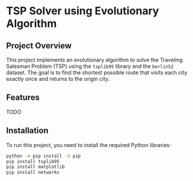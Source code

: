 # TSP Solver using Evolutionary Algorithm

## Project Overview
This project implements an evolutionary algorithm to solve the Traveling Salesman Problem (TSP) using the `tsplib95` library and the `berlin52` dataset. The goal is to find the shortest possible route that visits each city exactly once and returns to the origin city.

## Features
TODO
## Installation
To run this project, you need to install the required Python libraries:

```bash
python -m pip install -U pip
pip install tsplib95
pip install matplotlib
pip install networkx
